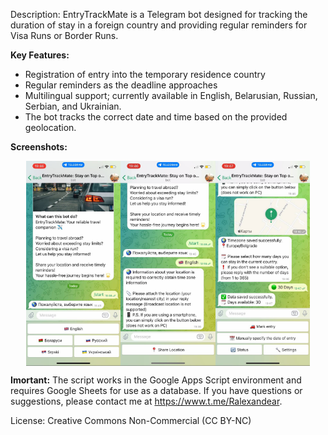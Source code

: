 Description: EntryTrackMate is a Telegram bot designed for tracking the duration of stay in a foreign country and providing regular reminders for Visa Runs or Border Runs.

**Key Features:**

- Registration of entry into the temporary residence country
- Regular reminders as the deadline approaches
- Multilingual support; currently available in English, Belarusian, Russian, Serbian, and Ukrainian.
- The bot tracks the correct date and time based on the provided geolocation.
  
**Screenshots:**
<div style="display: flex; justify-content: center;">
  <img src="https://github.com/Ralexandear/EntryTrackMate/blob/main/screenshots/1.jpg" width="30%">
  <img src="https://github.com/Ralexandear/EntryTrackMate/blob/main/screenshots/2.jpg" width="30%">
  <img src="https://github.com/Ralexandear/EntryTrackMate/blob/main/screenshots/3.jpg" width="30%">
</div>

**Imortant:**
The script works in the Google Apps Script environment and requires Google Sheets for use as a database.
If you have questions or suggestions, please contact me at https://www.t.me/Ralexandear.

License: Creative Commons Non-Commercial (CC BY-NC)
